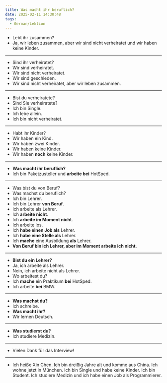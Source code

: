 ```yaml
---
title: Was macht ihr beruflich?
date: 2025-02-11 14:30:48
tags:
  - German/Lektion
---
```

- Lebt ihr zusammen?
- Ja, wir leben zusammen, aber wir sind nicht verheiratet und wir haben keine Kinder.
---
- Sind ihr verheiratet?
- Wir sind verheiratet.
- Wir sind nicht verheiratet.
- Wir sind geschieden.
- Wir sind nicht verheiratet, aber wir leben zusammen.
---
- Bist du verheiratete?
- Sind Sie verheiratete?
- Ich bin Single.
- Ich lebe allein.
- Ich bin nicht verheiratet.
---
- Habt ihr Kinder?
- Wir haben ein Kind.
- Wir haben zwei Kinder.
- Wir haben keine Kinder.
- Wir haben **noch** keine Kinder.
---
- **Was macht ihr beruflich?**
- Ich bin Paketzusteller und **arbeite bei** HotSped.
---
- Was bist du von Beruf?
- Was machst du beruflich?
- Ich bin Lehrer.
- Ich bin Lehrer **von Beruf**.
- Ich arbeite als Lehrer.
- Ich **arbeite nicht**.
- Ich **arbeite im Moment nicht**.
- Ich arbeite los.
- Ich **habe einen Job als** Lehrer.
- Ich **habe eine Stelle als** Lehrer.
- Ich **mache** eine Ausbildung **als** Lehrer.
- **Von Beruf bin ich Lehrer, aber im Moment arbeite ich nicht.**
---
- **Bist du ein Lehrer?**
- Ja, ich arbeite als Lehrer.
- Nein, ich arbeite nicht als Lehrer.
- Wo arbeitest du?
- Ich **mache** ein Praktikum **bei** HotSped.
- Ich arbeite **bei** BMW.
---
- **Was machst du?**
- Ich schreibe.
- **Was macht ihr?**
- Wir lernen Deutsch.
---
- **Was studierst du?**
- Ich studiere Medizin.
---
- Vielen Dank für das Interview!
---
 - Ich heiße Xin Chen. Ich bin dreißig Jahre alt und komme aus China. Ich wohne jetzt in München. Ich bin Single und habe keine Kinder. Ich bin Student. Ich studiere Medizin und ich habe einen Job als Programmierer.
